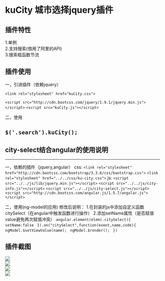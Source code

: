 # kuCity 城市选择jquery插件  
  

插件特性
----------  
1.单例  
2.支持搜索(借用了阿里的API)  
3.搜索框函数节流    
  
  
插件使用
----  
一，引进插件（依赖jquery）  

`<link rel="stylesheet" href="kuCity.css"> `
  
`<script src="http://cdn.bootcss.com/jquery/1.9.1/jquery.min.js"></script>`
`<script src="kuCity.js"></script>`

二，使用  

`$('.search').kuCity();`
------------------------





## city-select结合angular的使用说明
----
一，依赖的插件（jquery,angular）
       css:
     `<link rel="stylesheet" href="http://cdn.bootcss.com/bootstrap/3.3.6/css/bootstrap.css">`
     `<link rel="stylesheet" href="../../css/ku-city.css">` 
        js:
     `<script src="../../js/lib/jquery.min.js"></script>`
     `<script src="../../js/city-info.js"></script>`
     `<script src="../../js/city-select.js"></script>`
     `<script src="http://cdn.bootcss.com/angular.js/1.5.7/angular.js"></script>`
    
二，使用(ng-model的应用)
    修改后说明：
          1.在封装的js中添加自定义函数citySelect（在angular中触发函数进行操作）
          2.添加setName属性（是否赋值value避免两次赋值冲突）
             `angular.element(elem).citySelect({`
                          `setName:false`
                        ` }).on("citySelect",function(event,name,code){`
                                 ` ngModel.$setViewValue(name);`
                                    ` ngModel.$render();`
             ` })`
               
 

插件截图
----------

![](http://7xi96x.com1.z0.glb.clouddn.com/kucity1.png)  
![](http://7xi96x.com1.z0.glb.clouddn.com/kucity2.png)  
![](http://7xi96x.com1.z0.glb.clouddn.com/kucity3.png)  
![](http://7xi96x.com1.z0.glb.clouddn.com/kucity4.png)  
